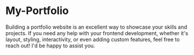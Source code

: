 # My-Portfolio
Building a portfolio website is an excellent way to showcase your skills and projects. If you need any help with your frontend development, whether it's layout, styling, interactivity, or even adding custom features, feel free to reach out! I'd be happy to assist you.
